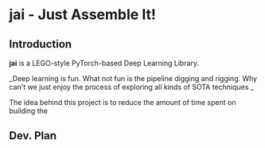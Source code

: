 # jai - Just Assemble It!

## Introduction

**jai** is a LEGO-style PyTorch-based Deep Learning Library. 

_Deep learning is fun. What not fun is the pipeline digging and rigging. Why can't we just enjoy the process
 of exploring all kinds of SOTA techniques _

The idea behind this project is to reduce the amount of time spent on building the 

## Dev. Plan

